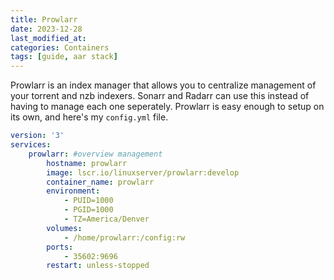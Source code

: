 ```yaml
---
title: Prowlarr
date: 2023-12-28
last_modified_at:
categories: Containers
tags: [guide, aar stack]
---
```


Prowlarr is an index manager that allows you to centralize management of your torrent and nzb indexers. Sonarr and Radarr can use this instead of having to manage each one seperately. Prowlarr is easy enough to setup on its own, and here's my `config.yml` file.

```yaml
version: '3'
services:
    prowlarr: #overview management
        hostname: prowlarr
        image: lscr.io/linuxserver/prowlarr:develop
        container_name: prowlarr
        environment:
            - PUID=1000
            - PGID=1000
            - TZ=America/Denver
        volumes:
            - /home/prowlarr:/config:rw
        ports:
            - 35602:9696
        restart: unless-stopped
```
